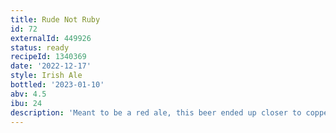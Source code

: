 ```yaml
---
title: Rude Not Ruby
id: 72
externalId: 449926
status: ready
recipeId: 1340369
date: '2022-12-17'
style: Irish Ale
bottled: '2023-01-10'
abv: 4.5
ibu: 24
description: 'Meant to be a red ale, this beer ended up closer to copper in hue.'
---
```

